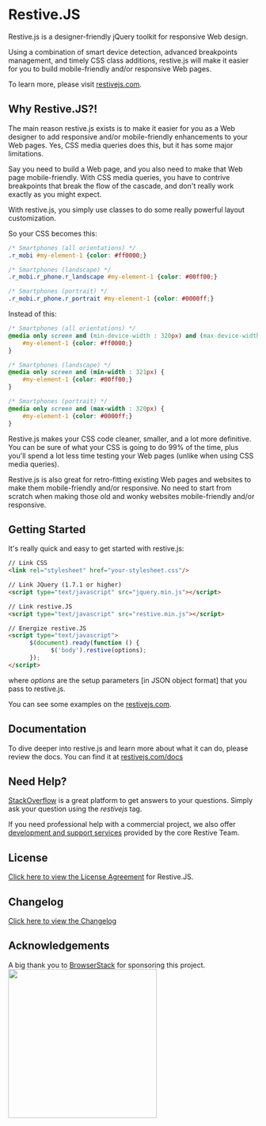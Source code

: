 # Restive.JS

Restive.js is a designer-friendly jQuery toolkit for responsive Web design.

Using a combination of smart device detection, advanced breakpoints management, and timely CSS class additions, restive.js will make it easier for you to build mobile-friendly and/or responsive Web pages.

To learn more, please visit [restivejs.com](http://www.restivejs.com).


## Why Restive.JS?!

The main reason restive.js exists is to make it easier for you as a Web designer to add responsive and/or mobile-friendly enhancements to your Web pages. Yes, CSS media queries does this, but it has some major limitations.

Say you need to build a Web page, and you also need to make that Web page mobile-friendly. With CSS media queries, you have to contrive breakpoints that break the flow of the cascade, and don't really work exactly as you might expect.

With restive.js, you simply use classes to do some really powerful layout customization.

So your CSS becomes this:

```css
/* Smartphones (all orientations) */
.r_mobi #my-element-1 {color: #ff0000;}

/* Smartphones (landscape) */
.r_mobi.r_phone.r_landscape #my-element-1 {color: #00ff00;}

/* Smartphones (portrait) */
.r_mobi.r_phone.r_portrait #my-element-1 {color: #0000ff;}
```

Instead of this:

```css
/* Smartphones (all orientations) */
@media only screen and (min-device-width : 320px) and (max-device-width : 480px) {
    #my-element-1 {color: #ff0000;}
}

/* Smartphones (landscape) */
@media only screen and (min-width : 321px) {
    #my-element-1 {color: #00ff00;}
}

/* Smartphones (portrait) */
@media only screen and (max-width : 320px) {
    #my-element-1 {color: #0000ff;}
}
```

Restive.js makes your CSS code cleaner, smaller, and a lot more definitive. You can be sure of what your CSS is going to do 99% of the time, plus you'll spend a lot less time testing your Web pages (unlike when using CSS media queries).

Restive.js is also great for retro-fitting existing Web pages and websites to make them mobile-friendly and/or responsive. No need to start from scratch when making those old and wonky websites mobile-friendly and/or responsive.


## Getting Started

It's really quick and easy to get started with restive.js:

```html
// Link CSS
<link rel="stylesheet" href="your-stylesheet.css"/>

// Link JQuery (1.7.1 or higher)
<script type="text/javascript" src="jquery.min.js"></script>

// Link restive.JS
<script type="text/javascript" src="restive.min.js"></script>

// Energize restive.JS
<script type="text/javascript">
      $(document).ready(function () {
            $('body').restive(options);
      });
</script>
```

where *options* are the setup parameters [in JSON object format] that you pass to restive.js.

You can see some examples on the [restivejs.com](http://www.restivejs.com).


## Documentation

To dive deeper into restive.js and learn more about what it can do, please review the docs. You can find it at [restivejs.com/docs](http://www.restivejs.com/docs)


## Need Help?

[StackOverflow](http://www.stackoverflow.com) is a great platform to get answers to your questions. Simply ask your question using the *restivejs* tag.

If you need professional help with a commercial project, we also offer [development and support services](http://www.restivejs.com/services) provided by the core Restive Team.


## License

[Click here to view the License Agreement](/LICENSE.md) for Restive.JS.


## Changelog

[Click here to view the Changelog](/CHANGELOG.md)


## Acknowledgements

A big thank you to [BrowserStack](http://www.browserstack.com) for sponsoring this project.
<img src="https://www.browserstack.com/images/layout/browserstack-logo-600x315.png" width="300">
